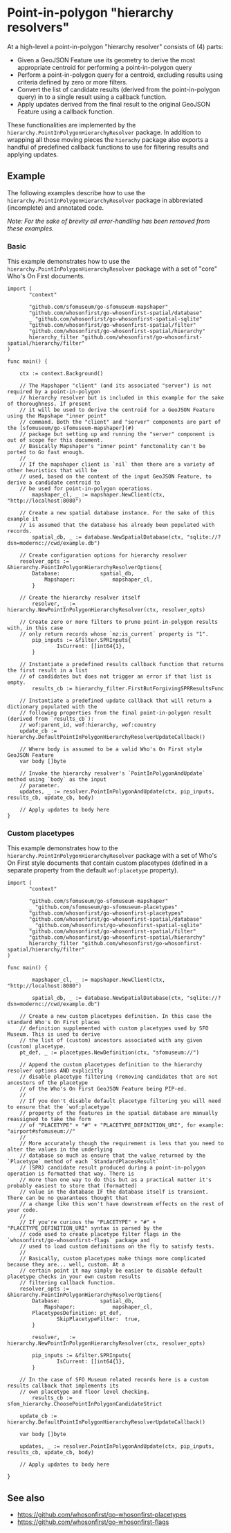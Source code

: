 # Point-in-polygon "hierarchy resolvers"

At a high-level a point-in-polygon "hierarchy resolver" consists of (4) parts:

* Given a GeoJSON Feature use its geometry to derive the most appropriate centroid for performing a point-in-polygon query
* Perform a point-in-polygon query for a centroid, excluding results using criteria defined by zero or more filters.
* Convert the list of candidate results (derived from the point-in-polygon query) in to a single result using a callback function.
* Apply updates derived from the final result to the original GeoJSON Feature using a callback function.

These functionalities are implemented by the `hierarchy.PointInPolygonHierarchyResolver` package. In addition to wrapping all those moving pieces the `hierachy` package also exports a handful of predefined callback functions to use for filtering results and applying updates.

## Example

The following examples describe how to use the `hierarchy.PointInPolygonHierarchyResolver` package in abbreviated (incomplete) and annotated code.

_Note: For the sake of brevity all error-handling has been removed from these examples._

### Basic

This example demonstrates how to use the `hierarchy.PointInPolygonHierarchyResolver` package with a set of "core" Who's On First documents.

```
import (
       "context"

       "github.com/sfomuseum/go-sfomuseum-mapshaper"
       "github.com/whosonfirst/go-whosonfirst-spatial/database"
       _ "github.com/whosonfirst/go-whosonfirst-spatial-sqlite"
       "github.com/whosonfirst/go-whosonfirst-spatial/filter"
       "github.com/whosonfirst/go-whosonfirst-spatial/hierarchy"
       hierarchy_filter "github.com/whosonfirst/go-whosonfirst-spatial/hierarchy/filter"       
)

func main() {

	ctx := context.Background()
	
	// The Mapshaper "client" (and its associated "server") is not required by a point-in-polygon
	// hierarchy resolver but is included in this example for the sake of thoroughness. If present
	// it will be used to derive the centroid for a GeoJSON Feature using the Mapshape "inner point"
	// command. Both the "client" and "server" components are part of the [sfomuseum/go-sfomuseum-mapshaper](#)
	// package but setting up and running the "server" component is out of scope for this document.
	// Basically Mapshaper's "inner point" functonality can't be ported to Go fast enough.
	//
	// If the mapshaper client is `nil` then there are a variety of other heuristics that will be
	// used, based on the content of the input GeoJSON Feature, to derive a candidate centroid to
	// be used for point-in-polygon operations.
        mapshaper_cl, _ := mapshaper.NewClient(ctx, "http://localhost:8080")

	// Create a new spatial database instance. For the sake of this example it
	// is assumed that the database has already been populated with records.
        spatial_db, _ := database.NewSpatialDatabase(ctx, "sqlite://?dsn=modernc://cwd/example.db")

	// Create configuration options for hierarchy resolver
	resolver_opts := &hierarchy.PointInPolygonHierarchyResolverOptions{
		Database:             spatial_db,
	        Mapshaper:            mapshaper_cl,
        }

	// Create the hierarchy resolver itself
        resolver, _ := hierarchy.NewPointInPolygonHierarchyResolver(ctx, resolver_opts)

	// Create zero or more filters to prune point-in-polygon results with, in this case
	// only return records whose `mz:is_current` property is "1".
        pip_inputs := &filter.SPRInputs{
                IsCurrent: []int64{1},
        }

	// Instantiate a predefined results callback function that returns the first result in a list
	// of candidates but does not trigger an error if that list is empty.
        results_cb := hierarchy_filter.FirstButForgivingSPRResultsFunc

	// Instantiate a predefined update callback that will return a dictionary populated with the 
	// following properties from the final point-in-polygon result (derived from `results_cb`):
	// wof:parent_id, wof:hierarchy, wof:country
	update_cb := hierarchy.DefaultPointInPolygonHierarchyResolverUpdateCallback()

	// Where body is assumed to be a valid Who's On First style GeoJSON Feature
	var body []byte

	// Invoke the hierarchy resolver's `PointInPolygonAndUpdate` method using `body` as the input
	// parameter.
	updates, _ := resolver.PointInPolygonAndUpdate(ctx, pip_inputs, results_cb, update_cb, body)

	// Apply updates to body here
}	
```

### Custom placetypes

This example demonstrates how to the `hierarchy.PointInPolygonHierarchyResolver` package with a set of Who's On First style documents that contain custom placetypes (defined in a separate property from the default `wof:placetype` property).

```
import (
       "context"

       "github.com/sfomuseum/go-sfomuseum-mapshaper"
       _ "github.com/sfomuseum/go-sfomuseum-placetypes"
       "github.com/whosonfirst/go-whosonfirst-placetypes"
       "github.com/whosonfirst/go-whosonfirst-spatial/database"
       _ "github.com/whosonfirst/go-whosonfirst-spatial-sqlite"
       "github.com/whosonfirst/go-whosonfirst-spatial/filter"
       "github.com/whosonfirst/go-whosonfirst-spatial/hierarchy"
       hierarchy_filter "github.com/whosonfirst/go-whosonfirst-spatial/hierarchy/filter"       
)

func main() {

        mapshaper_cl, _ := mapshaper.NewClient(ctx, "http://localhost:8080")
	
        spatial_db, _ := database.NewSpatialDatabase(ctx, "sqlite://?dsn=modernc://cwd/example.db")

	// Create a new custom placetypes definition. In this case the standard Who's On First places
	// definition supplemented with custom placetypes used by SFO Museum. This is used to derive
	// the list of (custom) ancestors associated with any given (custom) placetype.
	pt_def, _ := placetypes.NewDefinition(ctx, "sfomuseum://")

	// Append the custom placetypes definition to the hierarchy resolver options AND explicitly
	// disable placetype filtering (removing candidates that are not ancestors of the placetype
	// of the Who's On First GeoJSON Feature being PIP-ed.
	//
	// If you don't disable default placetype filtering you will need to ensure that the `wof:placetype`
	// property of the features in the spatial database are manually reassigned to take the form
	// of "PLACETYPE" + "#" + "PLACETYPE_DEFINITION_URI", for example: "airport#sfomuseum://"
	//
	// More accurately though the requirement is less that you need to alter the values in the underlying
	// database so much as ensure that the value returned by the `Placetype` method of each `StandardPlacesResult`
	// (SPR) candidate result produced during a point-in-polygon operation is formatted that way. There is
	// more than one way to do this but as a practical matter it's probably easiest to store that (formatted)
	// value in the database IF the database itself is transient. There can be no guarantees thought that
	// a change like this won't have downstream effects on the rest of your code.
	//
	// If you're curious the "PLACETYPE" + "#" + "PLACETYPE_DEFINITION_URI" syntax is parsed by the
	// code used to create placetype filter flags in the `whosonfirst/go-whosonfirst-flags` package and
	// used to load custom definitions on the fly to satisfy tests.
	//
	// Basically, custom placetypes make things more complicated because they are... well, custom. At a
	// certain point it may simply be easier to disable default placetype checks in your own custom results
	// filtering callback function.
	resolver_opts := &hierarchy.PointInPolygonHierarchyResolverOptions{
		Database:             spatial_db,
	        Mapshaper:            mapshaper_cl,
		PlacetypesDefinition: pt_def,
                SkipPlacetypeFilter:  true,
        }

        resolver, _ := hierarchy.NewPointInPolygonHierarchyResolver(ctx, resolver_opts)

        pip_inputs := &filter.SPRInputs{
                IsCurrent: []int64{1},
        }

	// In the case of SFO Museum related records here is a custom results callback that implements its
	// own placetype and floor level checking.
        results_cb := sfom_hierarchy.ChoosePointInPolygonCandidateStrict

	update_cb := hierarchy.DefaultPointInPolygonHierarchyResolverUpdateCallback()
	
	var body []byte
	
	updates, _ := resolver.PointInPolygonAndUpdate(ctx, pip_inputs, results_cb, update_cb, body)

	// Apply updates to body here

}
```

## See also

* https://github.com/whosonfirst/go-whosonfirst-placetypes
* https://github.com/whosonfirst/go-whosonfirst-flags